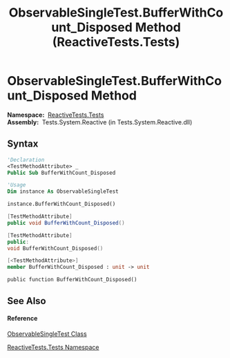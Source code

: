 ﻿---
title: ObservableSingleTest.BufferWithCount_Disposed Method  (ReactiveTests.Tests)
TOCTitle: BufferWithCount_Disposed Method
ms:assetid: M:ReactiveTests.Tests.ObservableSingleTest.BufferWithCount_Disposed
ms:mtpsurl: https://msdn.microsoft.com/en-us/library/reactivetests.tests.observablesingletest.bufferwithcount_disposed(v=VS.103)
ms:contentKeyID: 36621006
ms.date: 06/28/2011
mtps_version: v=VS.103
f1_keywords:
- ReactiveTests.Tests.ObservableSingleTest.BufferWithCount_Disposed
dev_langs:
- CSharp
- JScript
- VB
- FSharp
- c++
---

# ObservableSingleTest.BufferWithCount\_Disposed Method

**Namespace:**  [ReactiveTests.Tests](hh289046\(v=vs.103\).md)  
**Assembly:**  Tests.System.Reactive (in Tests.System.Reactive.dll)

## Syntax

``` vb
'Declaration
<TestMethodAttribute> _
Public Sub BufferWithCount_Disposed
```

``` vb
'Usage
Dim instance As ObservableSingleTest

instance.BufferWithCount_Disposed()
```

``` csharp
[TestMethodAttribute]
public void BufferWithCount_Disposed()
```

``` c++
[TestMethodAttribute]
public:
void BufferWithCount_Disposed()
```

``` fsharp
[<TestMethodAttribute>]
member BufferWithCount_Disposed : unit -> unit 
```

``` jscript
public function BufferWithCount_Disposed()
```

## See Also

#### Reference

[ObservableSingleTest Class](hh315143\(v=vs.103\).md)

[ReactiveTests.Tests Namespace](hh289046\(v=vs.103\).md)

